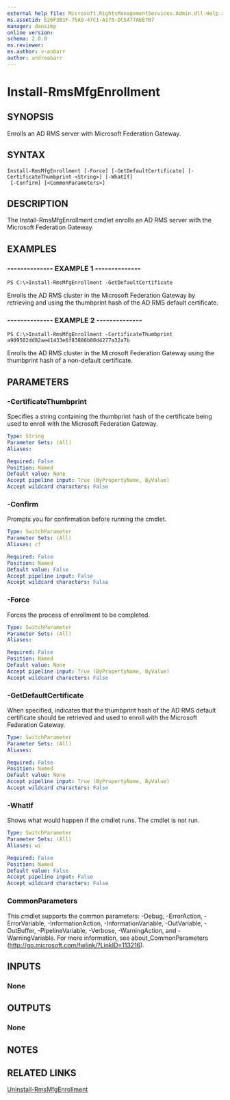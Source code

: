 ```yaml
---
external help file: Microsoft.RightsManagementServices.Admin.dll-Help.xml
ms.assetid: E26F3B1F-75A9-47C1-A175-DC5A77AEE7B7
manager: dansimp
online version: 
schema: 2.0.0
ms.reviewer:
ms.author: v-anbarr
author: andreabarr
---
```


# Install-RmsMfgEnrollment

## SYNOPSIS
Enrolls an AD RMS server with Microsoft Federation Gateway.

## SYNTAX

```
Install-RmsMfgEnrollment [-Force] [-GetDefaultCertificate] [-CertificateThumbprint <String>] [-WhatIf]
 [-Confirm] [<CommonParameters>]
```

## DESCRIPTION
The Install-RmsMfgEnrollment cmdlet enrolls an AD RMS server with the Microsoft Federation Gateway.

## EXAMPLES

### --------------  EXAMPLE 1 --------------
```
PS C:\>Install-RmsMfgEnrollment -GetDefaultCertificate
```

Enrolls the AD RMS cluster in the Microsoft Federation Gateway by retrieving and using the thumbprint hash of the AD RMS default certificate.

### --------------  EXAMPLE 2 --------------
```
PS C:\>Install-RmsMfgEnrollment -CertificateThumbprint a909502dd82ae41433e6f83886b00d4277a32a7b
```

Enrolls the AD RMS cluster in the Microsoft Federation Gateway using the thumbprint hash of a non-default certificate.

## PARAMETERS

### -CertificateThumbprint
Specifies a string containing the thumbprint hash of the certificate being used to enroll with the Microsoft Federation Gateway.

```yaml
Type: String
Parameter Sets: (All)
Aliases: 

Required: False
Position: Named
Default value: None
Accept pipeline input: True (ByPropertyName, ByValue)
Accept wildcard characters: False
```

### -Confirm
Prompts you for confirmation before running the cmdlet.

```yaml
Type: SwitchParameter
Parameter Sets: (All)
Aliases: cf

Required: False
Position: Named
Default value: False
Accept pipeline input: False
Accept wildcard characters: False
```

### -Force
Forces the process of enrollment to be completed.

```yaml
Type: SwitchParameter
Parameter Sets: (All)
Aliases: 

Required: False
Position: Named
Default value: None
Accept pipeline input: True (ByPropertyName, ByValue)
Accept wildcard characters: False
```

### -GetDefaultCertificate
When specified, indicates that the thumbprint hash of the AD RMS default certificate should be retrieved and used to enroll with the Microsoft Federation Gateway.

```yaml
Type: SwitchParameter
Parameter Sets: (All)
Aliases: 

Required: False
Position: Named
Default value: None
Accept pipeline input: True (ByPropertyName, ByValue)
Accept wildcard characters: False
```

### -WhatIf
Shows what would happen if the cmdlet runs.
The cmdlet is not run.

```yaml
Type: SwitchParameter
Parameter Sets: (All)
Aliases: wi

Required: False
Position: Named
Default value: False
Accept pipeline input: False
Accept wildcard characters: False
```

### CommonParameters
This cmdlet supports the common parameters: -Debug, -ErrorAction, -ErrorVariable, -InformationAction, -InformationVariable, -OutVariable, -OutBuffer, -PipelineVariable, -Verbose, -WarningAction, and -WarningVariable. For more information, see about_CommonParameters (http://go.microsoft.com/fwlink/?LinkID=113216).

## INPUTS

### None

## OUTPUTS

### None

## NOTES

## RELATED LINKS

[Uninstall-RmsMfgEnrollment](./Uninstall-RmsMfgEnrollment.md)

